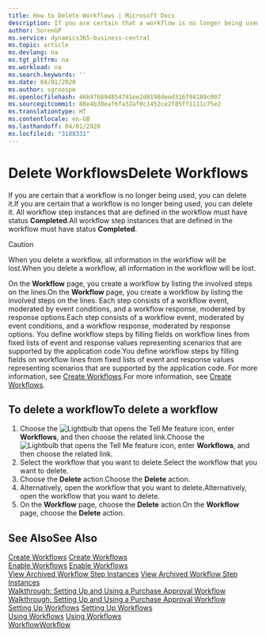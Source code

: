 ```yaml
---
title: How to Delete Workflows | Microsoft Docs
description: If you are certain that a workflow is no longer being used, you can delete it. All workflow step instances that are defined in the workflow must have status **Completed**.
author: SorenGP
ms.service: dynamics365-business-central
ms.topic: article
ms.devlang: na
ms.tgt_pltfrm: na
ms.workload: na
ms.search.keywords: ''
ms.date: 04/01/2020
ms.author: sgroespe
ms.openlocfilehash: 46b976894854781ee2d8198deed316f94189c007
ms.sourcegitcommit: 88e4b30eaf6fa32af0c1452ce2f85ff1111c75e2
ms.translationtype: HT
ms.contentlocale: en-GB
ms.lasthandoff: 04/01/2020
ms.locfileid: "3188331"
---
```

# <a name="delete-workflows"></a><span data-ttu-id="75fd7-104">Delete Workflows</span><span class="sxs-lookup"><span data-stu-id="75fd7-104">Delete Workflows</span></span>
<span data-ttu-id="75fd7-105">If you are certain that a workflow is no longer being used, you can delete it.</span><span class="sxs-lookup"><span data-stu-id="75fd7-105">If you are certain that a workflow is no longer being used, you can delete it.</span></span> <span data-ttu-id="75fd7-106">All workflow step instances that are defined in the workflow must have status **Completed**.</span><span class="sxs-lookup"><span data-stu-id="75fd7-106">All workflow step instances that are defined in the workflow must have status **Completed**.</span></span>  

> [!CAUTION]  
>  <span data-ttu-id="75fd7-107">When you delete a workflow, all information in the workflow will be lost.</span><span class="sxs-lookup"><span data-stu-id="75fd7-107">When you delete a workflow, all information in the workflow will be lost.</span></span>  

 <span data-ttu-id="75fd7-108">On the **Workflow** page, you create a workflow by listing the involved steps on the lines.</span><span class="sxs-lookup"><span data-stu-id="75fd7-108">On the **Workflow** page, you create a workflow by listing the involved steps on the lines.</span></span> <span data-ttu-id="75fd7-109">Each step consists of a workflow event, moderated by event conditions, and a workflow response, moderated by response options.</span><span class="sxs-lookup"><span data-stu-id="75fd7-109">Each step consists of a workflow event, moderated by event conditions, and a workflow response, moderated by response options.</span></span> <span data-ttu-id="75fd7-110">You define workflow steps by filling fields on workflow lines from fixed lists of event and response values representing scenarios that are supported by the application code.</span><span class="sxs-lookup"><span data-stu-id="75fd7-110">You define workflow steps by filling fields on workflow lines from fixed lists of event and response values representing scenarios that are supported by the application code.</span></span> <span data-ttu-id="75fd7-111">For more information, see [Create Workflows](across-how-to-create-workflows.md).</span><span class="sxs-lookup"><span data-stu-id="75fd7-111">For more information, see [Create Workflows](across-how-to-create-workflows.md).</span></span>  

## <a name="to-delete-a-workflow"></a><span data-ttu-id="75fd7-112">To delete a workflow</span><span class="sxs-lookup"><span data-stu-id="75fd7-112">To delete a workflow</span></span>  
1.  <span data-ttu-id="75fd7-113">Choose the ![Lightbulb that opens the Tell Me feature](media/ui-search/search_small.png "Tell me what you want to do") icon, enter **Workflows**, and then choose the related link.</span><span class="sxs-lookup"><span data-stu-id="75fd7-113">Choose the ![Lightbulb that opens the Tell Me feature](media/ui-search/search_small.png "Tell me what you want to do") icon, enter **Workflows**, and then choose the related link.</span></span>  
2.  <span data-ttu-id="75fd7-114">Select the workflow that you want to delete.</span><span class="sxs-lookup"><span data-stu-id="75fd7-114">Select the workflow that you want to delete.</span></span>  
3.  <span data-ttu-id="75fd7-115">Choose the **Delete** action.</span><span class="sxs-lookup"><span data-stu-id="75fd7-115">Choose the **Delete** action.</span></span>  
4.  <span data-ttu-id="75fd7-116">Alternatively, open the workflow that you want to delete.</span><span class="sxs-lookup"><span data-stu-id="75fd7-116">Alternatively, open the workflow that you want to delete.</span></span>  
5.  <span data-ttu-id="75fd7-117">On the **Workflow** page, choose the **Delete** action.</span><span class="sxs-lookup"><span data-stu-id="75fd7-117">On the **Workflow** page, choose the **Delete** action.</span></span>  

## <a name="see-also"></a><span data-ttu-id="75fd7-118">See Also</span><span class="sxs-lookup"><span data-stu-id="75fd7-118">See Also</span></span>  
 <span data-ttu-id="75fd7-119">[Create Workflows](across-how-to-create-workflows.md) </span><span class="sxs-lookup"><span data-stu-id="75fd7-119">[Create Workflows](across-how-to-create-workflows.md) </span></span>  
 <span data-ttu-id="75fd7-120">[Enable Workflows](across-how-to-enable-workflows.md) </span><span class="sxs-lookup"><span data-stu-id="75fd7-120">[Enable Workflows](across-how-to-enable-workflows.md) </span></span>  
 <span data-ttu-id="75fd7-121">[View Archived Workflow Step Instances](across-how-to-view-archived-workflow-step-instances.md) </span><span class="sxs-lookup"><span data-stu-id="75fd7-121">[View Archived Workflow Step Instances](across-how-to-view-archived-workflow-step-instances.md) </span></span>  
 <span data-ttu-id="75fd7-122">[Walkthrough: Setting Up and Using a Purchase Approval Workflow](walkthrough-setting-up-and-using-a-purchase-approval-workflow.md) </span><span class="sxs-lookup"><span data-stu-id="75fd7-122">[Walkthrough: Setting Up and Using a Purchase Approval Workflow](walkthrough-setting-up-and-using-a-purchase-approval-workflow.md) </span></span>  
 <span data-ttu-id="75fd7-123">[Setting Up Workflows](across-set-up-workflows.md) </span><span class="sxs-lookup"><span data-stu-id="75fd7-123">[Setting Up Workflows](across-set-up-workflows.md) </span></span>  
 <span data-ttu-id="75fd7-124">[Using Workflows](across-use-workflows.md) </span><span class="sxs-lookup"><span data-stu-id="75fd7-124">[Using Workflows](across-use-workflows.md) </span></span>  
 [<span data-ttu-id="75fd7-125">Workflow</span><span class="sxs-lookup"><span data-stu-id="75fd7-125">Workflow</span></span>](across-workflow.md)   
